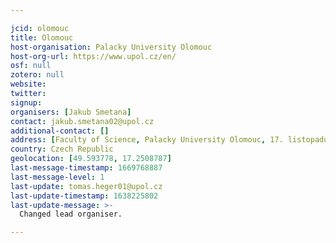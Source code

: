 ```yaml
---

jcid: olomouc
title: Olomouc
host-organisation: Palacky University Olomouc
host-org-url: https://www.upol.cz/en/
osf: null
zotero: null
website: 
twitter: 
signup: 
organisers: [Jakub Smetana]
contact: jakub.smetana02@upol.cz
additional-contact: []
address: [Faculty of Science, Palacky University Olomouc, 17. listopadu 1192/12, Olomouc, 771 46]
country: Czech Republic
geolocation: [49.593778, 17.2508787]
last-message-timestamp: 1669768887
last-message-level: 1
last-update: tomas.heger01@upol.cz
last-update-timestamp: 1638225802
last-update-message: >-
  Changed lead organiser.

---
```



